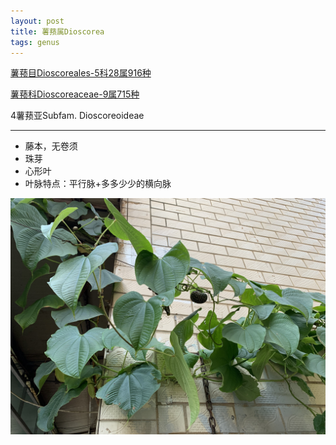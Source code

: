 ```yaml
---
layout: post
title: 薯蓣属Dioscorea
tags: genus    
---
```


[薯蓣目Dioscoreales-5科28属916种](https://ganlu1994.github.io/2000/02/12薯蓣目Dioscoreales/)

[薯蓣科Dioscoreaceae-9属715种](https://ganlu1994.github.io/2001/03/47薯蓣科Dioscoreaceae/)

4薯蓣亚Subfam. Dioscoreoideae

---

* 藤本，无卷须
* 珠芽
* 心形叶
* 叶脉特点：平行脉+多多少少的横向脉

![](/images/post/2020-09-03/2020-09-01-173845_IMG_9544.jpeg)